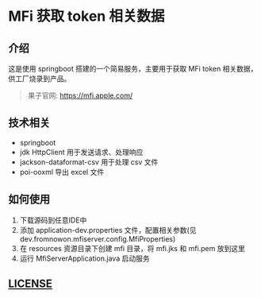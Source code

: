 # MFi 获取 token 相关数据

## 介绍
这是使用 springboot 搭建的一个简易服务，主要用于获取 MFi token 相关数据，供工厂烧录到产品。
> 果子官网: https://mfi.apple.com/ 

## 技术相关
- springboot 
- jdk HttpClient 用于发送请求、处理响应
- jackson-dataformat-csv 用于处理 csv 文件
- poi-ooxml 导出 excel 文件

## 如何使用
1. 下载源码到任意IDE中
2. 添加 application-dev.properties 文件，配置相关参数(见 dev.fromnowon.mfiserver.config.MfiProperties)
3. 在 resources 资源目录下创建 mfi 目录，将 mfi.jks 和 mfi.pem 放到这里
4. 运行 MfiServerApplication.java 启动服务

## [LICENSE](LICENSE)